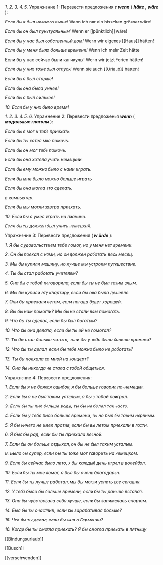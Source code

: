 _1. 2. 3. 4. 5._ Упражнение 1: Перевести предложения **_с wenn_** ( **_hätte , wäre_** ):

_Если бы я был немного выше!_
Wenn ich nur ein bisschen grösser wäre!

_Если бы он был пунктуальным!_
Wenn er [[pünktlich]] wäre!

_Если бы у нас был собственный дом!_
Wenn wir eigenes [[Haus]] hätten!

_Если бы у меня было больше времени!_
Wenn ich mehr Zeit hätte!

Если бы у нас сейчас были каникулы!
Wenn wir jetzt Ferien hätten!  

_Если бы у них тоже был отпуск!_
Wenn sie auch [[Urlaub]] hätten!

_Если бы я был старше!_

_Если бы она была умнее!_

_Если бы я был сильнее!_

_10. Если бы у них было время!_

_1. 2. 3. 4. 5. 6._ Упражнение 2: Перевести предложения **_wenn_** ( **_модальные глаголы_** ):

_Если бы я мог к тебе приехать._

_Если бы ты хотел мне помочь._

_Если бы он мог тебе помочь._

_Если бы она хотела учить немецкий._

_Если бы ему можно было с нами играть._

_Если бы мне было можно больше играть_

_Если бы она могла это сделать._

_в компьютер._

_Если бы мы могли завтра приехать._

_10. Если бы я умел играть на пианино._

_Если бы ты должен был учить немецкий._

Упражнение 3: Перевести предложения ( **_w ürde_** ):

_1. Я бы с удовольствием тебе помог, но у меня нет времени._

_2. Он бы поехал с нами, но он должен работать весь месяц._

_3. Мы бы купили машину, но лучше мы устроим путешествие._

_4. Ты бы стал работать учителем?_

_5. Она бы с тобой поговорила, если бы ты не был таким злым._

_6. Мы бы купили эту квартиру, если бы она была дешевле._

_7. Они бы приехали летом, если погода будет хорошей._

_8. Вы бы нам помогли? Мы бы не стали вам помогать._

_9. Что бы ты сделал, если бы был богатым?_

_10. Что бы она делала, если бы ты ей не помогал?_

_11. Ты бы стал больше читать, если бы у тебя было больше времени?_

_12. Что бы ты делал, если бы тебе можно было не работать?_

_13. Ты бы поехала со мной на концерт?_

_14. Она бы никогда не стала с тобой общаться._

Упражнение 4: Перевести предложения:

_1. Если бы я не боялся ошибок, я бы больше говорил по-немецки._

_2. Если бы я не был таким усталым, я бы с тобой поиграл._

_3. Если бы ты пил больше воды, ты бы не болел так часто._

_4. Если бы у тебя было больше времени, ты не был бы таким нервным._

_5. Я бы ничего не имел против, если бы вы летом приехали в гости._

_6. Я был бы рад, если бы ты приехала весной._

_7. Если бы он больше отдыхал, он бы не был таким усталым._

_8. Было бы супер, если бы ты тоже мог говорить на немецком._

_9. Если бы сейчас было лето, я бы каждый день играл в волейбол._

_10. Если бы ты мне помог, я был бы очень благодарен._

_11. Если бы ты лучше работал, мы бы могли успеть все сегодня._

_12. У тебя было бы больше времени, если бы ты раньше вставал._

_13. Она бы чувствовала себя лучше, если бы занималась спортом._

_14. Был бы ты счастлив, если бы зарабатывал больше?_

_15. Что бы ты делал, если бы жил в Германии?_

_16. Когда бы ты смогла приехать? Я бы смогла приехать в пятницу_

[[Bindungsurlaub]]

[[Busch]]

[[verschwenden]]